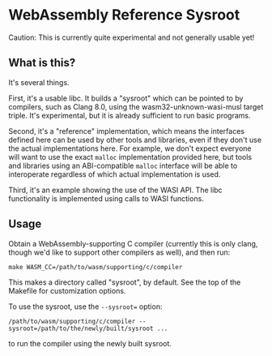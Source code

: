# WebAssembly Reference Sysroot

Caution: This is currently quite experimental and not generally usable yet!

## What is this?

It's several things.

First, it's a usable libc. It builds a "sysroot" which can be pointed to by
compilers, such as Clang 8.0, using the wasm32-unknown-wasi-musl target triple.
It's experimental, but it is already sufficient to run basic programs.

Second, it's a "reference" implementation, which means the interfaces defined
here can be used by other tools and libraries, even if they don't use the
actual implementations here. For example, we don't expect everyone will want
to use the exact `malloc` implementation provided here, but tools and
libraries using an ABI-compatible `malloc` interface will be able to
interoperate regardless of which actual implementation is used.

Third, it's an example showing the use of the WASI API. The libc functionality
is implemented using calls to WASI functions.

## Usage

Obtain a WebAssembly-supporting C compiler (currently this is only clang,
though we'd like to support other compilers as well), and then run:

```
make WASM_CC=/path/to/wasm/supporting/c/compiler
```

This makes a directory called "sysroot", by default. See the top of the Makefile
for customization options.

To use the sysroot, use the `--sysroot=` option:

```
/path/to/wasm/supporting/c/compiler --sysroot=/path/to/the/newly/built/sysroot ...
```

to run the compiler using the newly built sysroot.
